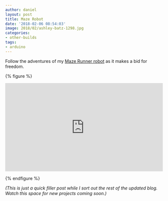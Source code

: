 ```yaml
---
author: daniel
layout: post
title: Maze Robot
date: '2018-02-06 08:54:03'
image: 2018/02/ashley-batz-1298.jpg
categories:
- other-builds
tags:
- arduino
---
```


<p class="intro"><span class="dropcap">F</span>ollow the adventures of my <a href="http://hobbycomponents.com/kits-and-parts/703-hobby-components-maze-runner">Maze Runner robot</a> as it makes a bid for freedom.</p>

{% figure %}
  <style>.embed-container { position: relative; padding-bottom: 56.25%; height: 0; overflow: hidden; max-width: 100%; } .embed-container iframe, .embed-container object, .embed-container embed { position: absolute; top: 0; left: 0; width: 100%; height: 100%; }</style><div class='embed-container'><iframe src='https://www.youtube.com/embed/OOIcEV-_3RE' frameborder='0' allowfullscreen></iframe></div>
{% endfigure %}

_(This is just a quick filler post while I sort out the rest of the updated blog. Watch this space for new projects coming soon.)_
